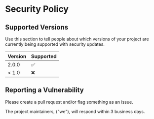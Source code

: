 # Security Policy

## Supported Versions

Use this section to tell people about which versions of your project are
currently being supported with security updates.

| Version | Supported          |
| ------- | ------------------ |
| 2.0.0   | :white_check_mark: |
| < 1.0   | :x:                |

## Reporting a Vulnerability

Please create a pull request and/or flag something as an issue. 

The project maintainers, ("we"), will respond within 3 business days.
